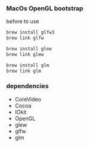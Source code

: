 ### MacOs OpenGL bootstrap

before to use

```bash
brew install glfw3
brew link glfw
```

```bash
brew install glew
brew link glew
```

```bash
brew install glm
brew link glm
```

### dependencies

- CoreVideo
- Cocoa
- IOkit
- OpenGL
- glew
- glfw
- glm